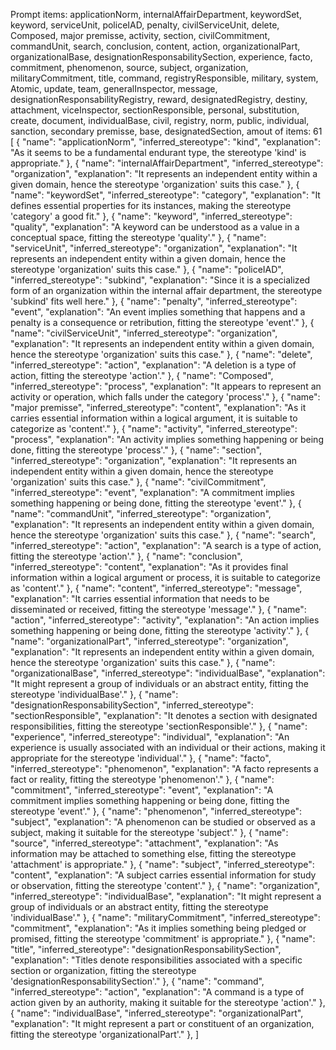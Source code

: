 Prompt items: 
applicationNorm, internalAffairDepartment, keywordSet, keyword, serviceUnit, policeIAD, penalty, civilServiceUnit, delete, Composed, major premisse, activity, section, civilCommitment, commandUnit, search, conclusion, content, action, organizationalPart, organizationalBase, designationResponsabilitySection, experience, facto, commitment, phenomenon, source, subject, organization, militaryCommitment, title, command, registryResponsible, military, system, Atomic, update, team, generalInspector, message, designationResponsabilityRegistry, reward, designatedRegistry, destiny, attachment, viceInspector, sectionResponsible, personal, substitution, create, document, individualBase, civil, registry, norm, public, individual, sanction, secondary premisse, base, designatedSection, 
amout of items: 61
 [
    {
        "name": "applicationNorm",
        "inferred_stereotype": "kind",
        "explanation": "As it seems to be a fundamental endurant type, the stereotype 'kind' is appropriate."
    },
    {
        "name": "internalAffairDepartment",
        "inferred_stereotype": "organization",
        "explanation": "It represents an independent entity within a given domain, hence the stereotype 'organization' suits this case."
    },
    {
        "name": "keywordSet",
        "inferred_stereotype": "category",
        "explanation": "It defines essential properties for its instances, making the stereotype 'category' a good fit."
    },
    {
        "name": "keyword",
        "inferred_stereotype": "quality",
        "explanation": "A keyword can be understood as a value in a conceptual space, fitting the stereotype 'quality'."
    },
    {
        "name": "serviceUnit",
        "inferred_stereotype": "organization",
        "explanation": "It represents an independent entity within a given domain, hence the stereotype 'organization' suits this case."
    },
    {
        "name": "policeIAD",
        "inferred_stereotype": "subkind",
        "explanation": "Since it is a specialized form of an organization within the internal affair department, the stereotype 'subkind' fits well here."
    },
    {
        "name": "penalty",
        "inferred_stereotype": "event",
        "explanation": "An event implies something that happens and a penalty is a consequence or retribution, fitting the stereotype 'event'."
    },
    {
        "name": "civilServiceUnit",
        "inferred_stereotype": "organization",
        "explanation": "It represents an independent entity within a given domain, hence the stereotype 'organization' suits this case."
    },
    {
        "name": "delete",
        "inferred_stereotype": "action",
        "explanation": "A deletion is a type of action, fitting the stereotype 'action'."
    },
    {
        "name": "Composed",
        "inferred_stereotype": "process",
        "explanation": "It appears to represent an activity or operation, which falls under the category 'process'."
    },
    {
        "name": "major premisse",
        "inferred_stereotype": "content",
        "explanation": "As it carries essential information within a logical argument, it is suitable to categorize as 'content'."
    },
    {
        "name": "activity",
        "inferred_stereotype": "process",
        "explanation": "An activity implies something happening or being done, fitting the stereotype 'process'."
    },
    {
        "name": "section",
        "inferred_stereotype": "organization",
        "explanation": "It represents an independent entity within a given domain, hence the stereotype 'organization' suits this case."
    },
    {
        "name": "civilCommitment",
        "inferred_stereotype": "event",
        "explanation": "A commitment implies something happening or being done, fitting the stereotype 'event'."
    },
    {
        "name": "commandUnit",
        "inferred_stereotype": "organization",
        "explanation": "It represents an independent entity within a given domain, hence the stereotype 'organization' suits this case."
    },
    {
        "name": "search",
        "inferred_stereotype": "action",
        "explanation": "A search is a type of action, fitting the stereotype 'action'."
    },
    {
        "name": "conclusion",
        "inferred_stereotype": "content",
        "explanation": "As it provides final information within a logical argument or process, it is suitable to categorize as 'content'."
    },
    {
        "name": "content",
        "inferred_stereotype": "message",
        "explanation": "It carries essential information that needs to be disseminated or received, fitting the stereotype 'message'."
    },
    {
        "name": "action",
        "inferred_stereotype": "activity",
        "explanation": "An action implies something happening or being done, fitting the stereotype 'activity'."
    },
    {
        "name": "organizationalPart",
        "inferred_stereotype": "organization",
        "explanation": "It represents an independent entity within a given domain, hence the stereotype 'organization' suits this case."
    },
    {
        "name": "organizationalBase",
        "inferred_stereotype": "individualBase",
        "explanation": "It might represent a group of individuals or an abstract entity, fitting the stereotype 'individualBase'."
    },
    {
        "name": "designationResponsabilitySection",
        "inferred_stereotype": "sectionResponsible",
        "explanation": "It denotes a section with designated responsibilities, fitting the stereotype 'sectionResponsible'."
    },
    {
        "name": "experience",
        "inferred_stereotype": "individual",
        "explanation": "An experience is usually associated with an individual or their actions, making it appropriate for the stereotype 'individual'."
    },
    {
        "name": "facto",
        "inferred_stereotype": "phenomenon",
        "explanation": "A facto represents a fact or reality, fitting the stereotype 'phenomenon'."
    },
    {
        "name": "commitment",
        "inferred_stereotype": "event",
        "explanation": "A commitment implies something happening or being done, fitting the stereotype 'event'."
    },
    {
        "name": "phenomenon",
        "inferred_stereotype": "subject",
        "explanation": "A phenomenon can be studied or observed as a subject, making it suitable for the stereotype 'subject'."
    },
    {
        "name": "source",
        "inferred_stereotype": "attachment",
        "explanation": "As information may be attached to something else, fitting the stereotype 'attachment' is appropriate."
    },
    {
        "name": "subject",
        "inferred_stereotype": "content",
        "explanation": "A subject carries essential information for study or observation, fitting the stereotype 'content'."
    },
    {
        "name": "organization",
        "inferred_stereotype": "individualBase",
        "explanation": "It might represent a group of individuals or an abstract entity, fitting the stereotype 'individualBase'."
    },
    {
        "name": "militaryCommitment",
        "inferred_stereotype": "commitment",
        "explanation": "As it implies something being pledged or promised, fitting the stereotype 'commitment' is appropriate."
    },
    {
        "name": "title",
        "inferred_stereotype": "designationResponsabilitySection",
        "explanation": "Titles denote responsibilities associated with a specific section or organization, fitting the stereotype 'designationResponsabilitySection'."
    },
    {
        "name": "command",
        "inferred_stereotype": "action",
        "explanation": "A command is a type of action given by an authority, making it suitable for the stereotype 'action'."
    },
    {
        "name": "individualBase",
        "inferred_stereotype": "organizationalPart",
        "explanation": "It might represent a part or constituent of an organization, fitting the stereotype 'organizationalPart'."
    },
]
